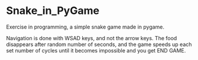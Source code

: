 # Snake_in_PyGame
Exercise in programming, a simple snake game made in pygame.

Navigation is done with WSAD keys, and not the arrow keys. 
The food disappears after random number of seconds, and the game speeds up each set number of cycles until it becomes impossible and you get END GAME.
